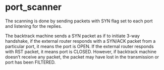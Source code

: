 # port_scanner

The scanning is done by sending packets with SYN flag set to each port and listening for the replies.

The backtrack machine sends a SYN packet as if to initiate 3-way handshake, if the external router responds with a SYN/ACK packet from a particular port, it means the port is OPEN.
If the external router responds with RST packet, it means port is CLOSED.
However, if backtrack machine doesn’t receive any packet, the packet may have lost in the transmission or port has been FILTERED.
